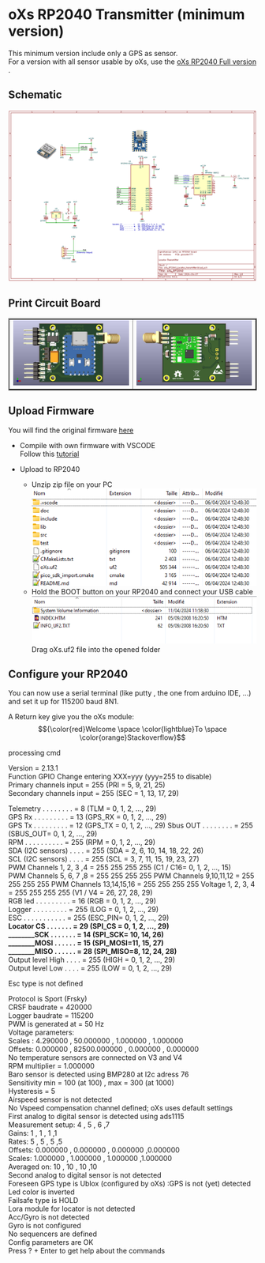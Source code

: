 # oXs RP2040 Transmitter (minimum version)  

This minimum version include only a GPS as sensor.  
For a version with all sensor usable by oXs, use the [oXs RP2040 Full version](https://github.com/pierrotm777/oXs_Locator/tree/main/oXs_RP2040_Emitter/Emitter_And_Full_Telemetry)  .  

## Schematic
![Schematic](https://github.com/pierrotm777/oXs_Locator/blob/main/oXs_RP2040_Emitter/Emitter_Minimum/oXs_RP2040_Locator_transmitter.png)    

## Print Circuit Board
  <table border="2">
  <tr>
  <td><img src="https://github.com/pierrotm777/oXs_Locator/blob/main/oXs_RP2040_Emitter/Emitter_Minimum/oXs_RP2040_Locator_transmitter_Top.jpg" border="0"/></td>
  <td><img src="https://github.com/pierrotm777/oXs_Locator/blob/main/oXs_RP2040_Emitter/Emitter_Minimum/oXs_RP2040_Locator_transmitter_Bot.jpg" border="0"/></td>
  </tr>
  </table>

## Upload Firmware
You will find the original firmware [here](https://github.com/mstrens/oXs_on_RP2040/tree/test)    
  * Compile with own firmware with VSCODE  
    Follow this [tutorial](https://github.com/mstrens/oXs_on_RP2040#----------software--------------------)    
	
  * Upload to RP2040  
    * Unzip zip file on your PC  
	![src](https://github.com/pierrotm777/oXs_Locator/blob/main/oXs_RP2040_Emitter/Emitter_Minimum/oXs_RP2040.png)    
	* Hold the BOOT button on your RP2040 and connect your USB cable  
	![src](https://github.com/pierrotm777/oXs_Locator/blob/main/oXs_RP2040_Emitter/Emitter_Minimum/RP2040_Upload.png)    
	Drag oXs.uf2 file into the opened folder  
	
## Configure your RP2040
You can now use a serial terminal (like putty , the one from arduino IDE, ...)   and set it up for 115200 baud 8N1.  

A Return key give you the oXs module:
$${\color{red}Welcome \space \color{lightblue}To \space \color{orange}Stackoverflow}$$


processing cmd

Version = 2.13.1  
    Function                GPIO  Change entering XXX=yyy (yyy=255 to disable)  
Primary channels input    =  255  (PRI     = 5, 9, 21, 25)  
Secondary channels input  =  255  (SEC     = 1, 13, 17, 29)

Telemetry . . . . . . . . =    8  (TLM     = 0, 1, 2, ..., 29)   
GPS Rx  . . . . . . . . . =   13  (GPS_RX  = 0, 1, 2, ..., 29)  
GPS Tx  . . . . . . . . . =   12  (GPS_TX  = 0, 1, 2, ..., 29)
Sbus OUT  . . . . . . . . =  255  (SBUS_OUT= 0, 1, 2, ..., 29)  
RPM   . . . . . . . . . . =  255  (RPM     = 0, 1, 2, ..., 29)  
SDA (I2C sensors)   . . . . =  255  (SDA     = 2, 6, 10, 14, 18, 22, 26)  
SCL (I2C sensors)   . . . . =  255  (SCL     = 3, 7, 11, 15, 19, 23, 27)  
PWM Channels 1, 2, 3 ,4   =  255  255  255  255 (C1 / C16= 0, 1, 2, ..., 15)  
PWM Channels 5, 6, 7 ,8   =  255  255  255  255
PWM Channels 9,10,11,12   =  255  255  255  255
PWM Channels 13,14,15,16  =  255  255  255  255
Voltage 1, 2, 3, 4        =  255  255  255  255 (V1 / V4 = 26, 27, 28, 29)  
RGB led . . . . . . . . . =   16  (RGB    = 0, 1, 2, ..., 29)  
Logger  . . . . . . . . . =  255  (LOG    = 0, 1, 2, ..., 29)  
ESC . . . . . . . . . . . =  255  (ESC_PIN= 0, 1, 2, ..., 29)  
<b>Locator CS  . . . . . . . =   29  (SPI_CS = 0, 1, 2, ..., 29)  
________SCK . . . . . . . =   14  (SPI_SCK= 10, 14, 26)  
________MOSI  . . . . . . =   15  (SPI_MOSI=11, 15, 27)  
________MISO  . . . . . . =   28  (SPI_MISO=8, 12, 24, 28)</b>  
Output level High . . . . =  255  (HIGH = 0, 1, 2, ..., 29)  
Output level Low  . . . . =  255  (LOW  = 0, 1, 2, ..., 29)  

Esc type is not defined

Protocol is Sport (Frsky)  
CRSF baudrate   = 420000  
Logger baudrate = 115200  
PWM is generated at = 50 Hz  
Voltage parameters:  
    Scales : 4.290000 , 50.000000 , 1.000000 , 1.000000  
    Offsets: 0.000000 , 82500.000000 , 0.000000 , 0.000000  
    No temperature sensors are connected on V3 and V4  
RPM multiplier = 1.000000  
Baro sensor is detected using BMP280 at I2c adress 76  
    Sensitivity min = 100 (at 100)     , max = 300 (at 1000)  
    Hysteresis = 5  
Airspeed sensor is not detected  
    No Vspeed compensation channel defined; oXs uses default settings  
First analog to digital sensor is detected using ads1115  
    Measurement setup: 4 , 5 , 6 ,7  
    Gains: 1 , 1 , 1 ,1  
    Rates: 5 , 5 , 5 ,5  
    Offsets: 0.000000 , 0.000000 , 0.000000 ,0.000000  
    Scales: 1.000000 , 1.000000 , 1.000000 ,1.000000  
    Averaged on: 10 , 10 , 10 ,10  
Second analog to digital sensor is not detected  
Foreseen GPS type is Ublox (configured by oXs)   :GPS is not (yet)   detected  
Led color is inverted  
Failsafe type is HOLD  
Lora module for locator is not detected  
Acc/Gyro is not detected  
Gyro is not configured  
No sequencers are defined  
Config parameters are OK  
Press ? + Enter to get help about the commands  

